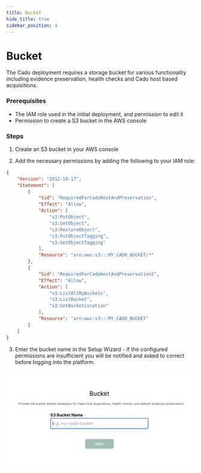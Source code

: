 ```yaml
---
title: Bucket
hide_title: true
sidebar_position: 4
---
```


# Bucket

The Cado deployment requires a storage bucket for various functionality including evidence preservation, health checks and Cado host based acquisitions.

### Prerequisites

  - The IAM role used in the initial deployment, and permission to edit it
  - Permission to create a S3 bucket in the AWS console

### Steps

1. Create an S3 bucket in your AWS console

2. Add the necessary permissions by adding the following to your IAM role:

```json
{
    "Version": "2012-10-17",
    "Statement": [
        {
            "Sid": "RequiredForCadoHostAndPreservation",
            "Effect": "Allow",
            "Action": [
                "s3:PutObject",
                "s3:GetObject",
                "s3:RestoreObject",
                "s3:PutObjectTagging",
                "s3:GetObjectTagging"
            ],
            "Resource": "arn:aws:s3:::MY_CADO_BUCKET/*"
        },
        {
            "Sid": "RequiredForCadoHostAndPreservation2",
            "Effect": "Allow",
            "Action": [
                "s3:ListAllMyBuckets",
                "s3:ListBucket",
                "s3:GetBucketLocation"
            ],
            "Resource": "arn:aws:s3:::MY_CADO_BUCKET"
        }
    ]
}

```
  
3. Enter the bucket name in the Setup Wizard - if the configured permissions are insufficient you will be notified and asked to correct before logging into the platform.

![AWS Bucket](/img/aws-bucket.png)


